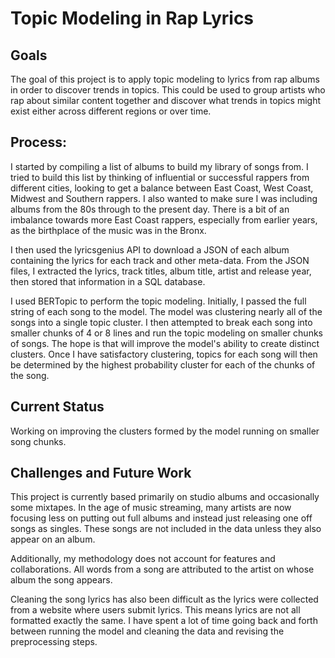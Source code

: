 # Topic Modeling in Rap Lyrics

## Goals
The goal of this project is to apply topic modeling to lyrics from rap albums in order to discover trends in topics. This could be used to group artists who rap about similar content together and discover what trends in topics might exist either across different regions or over time.

## Process:
I started by compiling a list of albums to build my library of songs from. I tried to build this list by thinking of influential or successful rappers from different cities, looking to get a balance between East Coast, West Coast, Midwest and Southern rappers. I also wanted to make sure I was including albums from the 80s through to the present day. There is a bit of an imbalance towards more East Coast rappers, especially from earlier years, as the birthplace of the music was in the Bronx.

I then used the lyricsgenius API to download a JSON of each album containing the lyrics for each track and other meta-data. From the JSON files, I extracted the lyrics, track titles, album title, artist and release year, then stored that information in a SQL database.

I used BERTopic to perform the topic modeling. Initially, I passed the full string of each song to the model. The model was clustering nearly all of the songs into a single topic cluster. I then attempted to break each song into smaller chunks of 4 or 8 lines and run the topic modeling on smaller chunks of songs. The hope is that will improve the model's ability to create distinct clusters. Once I have satisfactory clustering, topics for each song will then be determined by the highest probability cluster for each of the chunks of the song.

## Current Status
Working on improving the clusters formed by the model running on smaller song chunks.

## Challenges and Future Work
This project is currently based primarily on studio albums and occasionally some mixtapes. In the age of music streaming, many artists are now focusing less on putting out full albums and instead just releasing one off songs as singles. These songs are not included in the data unless they also appear on an album.

Additionally, my methodology does not account for features and collaborations. All words from a song are attributed to the artist on whose album the song appears.

Cleaning the song lyrics has also been difficult as the lyrics were collected from a website where users submit lyrics. This means lyrics are not all formatted exactly the same. I have spent a lot of time going back and forth between running the model and cleaning the data and revising the preprocessing steps.